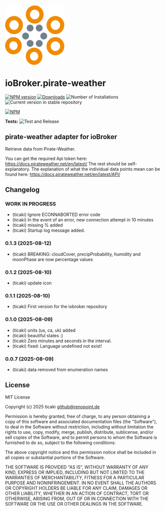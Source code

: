![Logo](admin/pirate-weather.png)

# ioBroker.pirate-weather

[![NPM version](https://img.shields.io/npm/v/iobroker.pirate-weather.svg)](https://www.npmjs.com/package/iobroker.pirate-weather)
[![Downloads](https://img.shields.io/npm/dm/iobroker.pirate-weather.svg)](https://www.npmjs.com/package/iobroker.pirate-weather)
![Number of Installations](https://iobroker.live/badges/pirate-weather-installed.svg)
![Current version in stable repository](https://iobroker.live/badges/pirate-weather-stable.svg)

[![NPM](https://nodei.co/npm/iobroker.pirate-weather.png?downloads=true)](https://nodei.co/npm/iobroker.pirate-weather/)

**Tests:** ![Test and Release](https://github.com/ticaki/ioBroker.pirate-weather/workflows/Test%20and%20Release/badge.svg)

## pirate-weather adapter for ioBroker

Retrieve data from Pirate-Weather.

You can get the required Api token here: https://docs.pirateweather.net/en/latest/ The rest should be self-explanatory.
The explanation of what the individual data points mean can be found here: https://docs.pirateweather.net/en/latest/API/

## Changelog

<!--
    Placeholder for the next version (at the beginning of the line):
    ### **WORK IN PROGRESS**
-->
### **WORK IN PROGRESS**
- (ticaki) Ignore ECONNABORTED error code
- (ticaki) In the event of an error, new connection attempt in 10 minutes
- (ticaki) missing % added
- (ticaki) Startup log message added.

### 0.1.3 (2025-08-12)
- (ticaki) BREAKING: cloudCover, precipProbability, humidity and moonPhase are now percentage values

### 0.1.2 (2025-08-10)
- (ticaki) update icon

### 0.1.1 (2025-08-10)
- (ticaki) First version for the iobroker repository

### 0.1.0 (2025-08-09)
- (ticaki) units (us, ca, uk) added
- (ticaki) beautiful states :)
- (ticaki) Zero minutes and seconds in the interval.
- (ticaki) fixed: Language undefined not exist!

### 0.0.7 (2025-08-09)
- (ticaki) data removed from enumeration names

## License

MIT License

Copyright (c) 2025 ticaki <github@renopoint.de>

Permission is hereby granted, free of charge, to any person obtaining a copy
of this software and associated documentation files (the "Software"), to deal
in the Software without restriction, including without limitation the rights
to use, copy, modify, merge, publish, distribute, sublicense, and/or sell
copies of the Software, and to permit persons to whom the Software is
furnished to do so, subject to the following conditions:

The above copyright notice and this permission notice shall be included in all
copies or substantial portions of the Software.

THE SOFTWARE IS PROVIDED "AS IS", WITHOUT WARRANTY OF ANY KIND, EXPRESS OR
IMPLIED, INCLUDING BUT NOT LIMITED TO THE WARRANTIES OF MERCHANTABILITY,
FITNESS FOR A PARTICULAR PURPOSE AND NONINFRINGEMENT. IN NO EVENT SHALL THE
AUTHORS OR COPYRIGHT HOLDERS BE LIABLE FOR ANY CLAIM, DAMAGES OR OTHER
LIABILITY, WHETHER IN AN ACTION OF CONTRACT, TORT OR OTHERWISE, ARISING FROM,
OUT OF OR IN CONNECTION WITH THE SOFTWARE OR THE USE OR OTHER DEALINGS IN THE
SOFTWARE.

